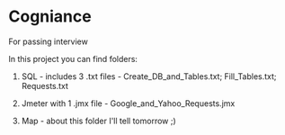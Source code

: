 Cogniance
=========

For passing interview


In this project you can find folders:

1. SQL - includes 3 .txt files - 
					                            Create_DB_and_Tables.txt; 
					                            Fill_Tables.txt; 
					                            Requests.txt

2. Jmeter with 1 .jmx file -
					                            Google_and_Yahoo_Requests.jmx

3. Map - about this folder I'll tell tomorrow ;)
